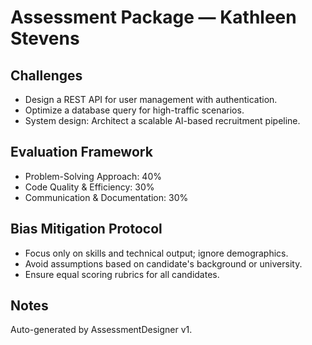 # Assessment Package — Kathleen Stevens

## Challenges
- Design a REST API for user management with authentication.
- Optimize a database query for high-traffic scenarios.
- System design: Architect a scalable AI-based recruitment pipeline.

## Evaluation Framework
- Problem-Solving Approach: 40%
- Code Quality & Efficiency: 30%
- Communication & Documentation: 30%

## Bias Mitigation Protocol
- Focus only on skills and technical output; ignore demographics.
- Avoid assumptions based on candidate's background or university.
- Ensure equal scoring rubrics for all candidates.

## Notes
Auto-generated by AssessmentDesigner v1.